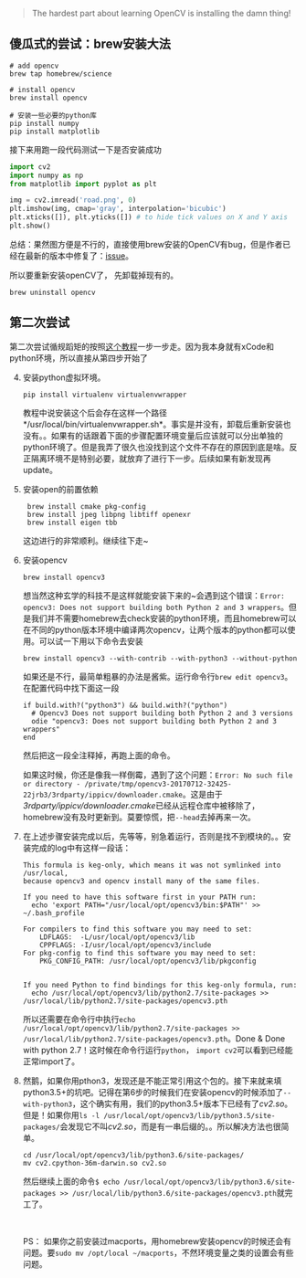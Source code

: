>  The hardest part about learning OpenCV is installing the damn thing!

## 傻瓜式的尝试：brew安装大法

``` 
# add opencv
brew tap homebrew/science

# install opencv
brew install opencv

# 安装一些必要的python库
pip install numpy
pip install matplotlib
```

接下来用跑一段代码测试一下是否安装成功

``` python
import cv2
import numpy as np
from matplotlib import pyplot as plt

img = cv2.imread('road.png', 0)
plt.imshow(img, cmap='gray', interpolation='bicubic')
plt.xticks([]), plt.yticks([]) # to hide tick values on X and Y axis
plt.show()
```

总结：果然图方便是不行的，直接使用brew安装的OpenCV有bug，但是作者已经在最新的版本中修复了：[issue](https://github.com/Itseez/opencv/pull/3006)。

所以要重新安装openCV了， 先卸载掉现有的。

```
brew uninstall opencv
```

## 第二次尝试

第二次尝试循规蹈矩的按照[这个教程](http://www.pyimagesearch.com/2016/12/05/macos-install-opencv-3-and-python-3-5/)一步一步走。因为我本身就有xCode和python环境，所以直接从第四步开始了

4. 安装python虚拟环境。

   ``` 
   pip install virtualenv virtualenvwrapper
   ```

   教程中说安装这个后会存在这样一个路径*/usr/local/bin/virtualenvwrapper.sh*。事实是并没有，卸载后重新安装也没有。。如果有的话跟着下面的步骤配置环境变量后应该就可以分出单独的python环境了。但是我弄了很久也没找到这个文件不存在的原因到底是啥。反正隔离环境不是特别必要，就放弃了进行下一步。后续如果有新发现再update。

5. 安装open的前置依赖

   ```
    brew install cmake pkg-config
    brew install jpeg libpng libtiff openexr
    brew install eigen tbb
   ```

   这边进行的非常顺利。继续往下走~

6. 安装opencv

   ``` 
   brew install opencv3
   ```

   想当然这种玄学的科技不是这样就能安装下来的~会遇到这个错误：`Error: opencv3: Does not support building both Python 2 and 3 wrappers`。但是我们并不需要homebrew去check安装的python环境，而且homebrew可以在不同的python版本环境中编译两次opencv，让两个版本的python都可以使用。可以试一下用以下命令去安装

   ```
   brew install opencv3 --with-contrib --with-python3 --without-python
   ```

   如果还是不行，最简单粗暴的办法是酱紫。运行命令行`brew edit opencv3`。在配置代码中找下面这一段

   ``` 
   if build.with?("python3") && build.with?("python")
     # Opencv3 Does not support building both Python 2 and 3 versions
     odie "opencv3: Does not support building both Python 2 and 3 wrappers"
   end
   ```

   然后把这一段全注释掉，再跑上面的命令。

   如果这时候，你还是像我一样倒霉，遇到了这个问题：`Error: No such file or directory - /private/tmp/opencv3-20170712-32425-22jrb3/3rdparty/ippicv/downloader.cmake`。这是由于*3rdparty/ippicv/downloader.cmake*已经从远程仓库中被移除了，homebrew没有及时更新到。莫要惊慌，把`--head`去掉再来一次。

7. 在上述步骤安装完成以后，先等等，别急着运行，否则是找不到模块的。。安装完成的log中有这样一段话：

   ```
   This formula is keg-only, which means it was not symlinked into /usr/local,
   because opencv3 and opencv install many of the same files.

   If you need to have this software first in your PATH run:
     echo 'export PATH="/usr/local/opt/opencv3/bin:$PATH"' >> ~/.bash_profile

   For compilers to find this software you may need to set:
       LDFLAGS:  -L/usr/local/opt/opencv3/lib
       CPPFLAGS: -I/usr/local/opt/opencv3/include
   For pkg-config to find this software you may need to set:
       PKG_CONFIG_PATH: /usr/local/opt/opencv3/lib/pkgconfig


   If you need Python to find bindings for this keg-only formula, run:
     echo /usr/local/opt/opencv3/lib/python2.7/site-packages >> /usr/local/lib/python2.7/site-packages/opencv3.pth
   ```

   所以还需要在命令行中执行`echo /usr/local/opt/opencv3/lib/python2.7/site-packages >> /usr/local/lib/python2.7/site-packages/opencv3.pth`。Done & Done with python 2.7！这时候在命令行运行`python`， `import cv2`可以看到已经能正常import了。

8. 然鹅，如果你用pthon3，发现还是不能正常引用这个包的。接下来就来填python3.5+的坑吧。记得在第6步的时候我们在安装opencv的时候添加了`--with-python3`，这个确实有用，我们的python3.5+版本下已经有了*cv2.so*。但是！如果你用`ls -l /usr/local/opt/opencv3/lib/python3.5/site-packages/`会发现它不叫*cv2.so*，而是有一串后缀的。。所以解决方法也很简单。

   ```
   cd /usr/local/opt/opencv3/lib/python3.6/site-packages/
   mv cv2.cpython-36m-darwin.so cv2.so
   ```

   然后继续上面的命令`$ echo /usr/local/opt/opencv3/lib/python3.6/site-packages >> /usr/local/lib/python3.6/site-packages/opencv3.pth`就完工了。

   ​

   PS： 如果你之前安装过macports，用homebrew安装opencv的时候还会有问题。要`sudo mv /opt/local ~/macports`，不然环境变量之类的设置会有些问题。